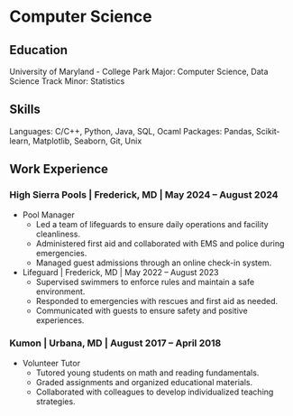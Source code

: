 # Computer Science

## Education
University of Maryland - College Park
Major: Computer Science, Data Science Track
Minor: Statistics

## Skills
Languages: C/C++, Python, Java, SQL, Ocaml
Packages: Pandas, Scikit-learn, Matplotlib, Seaborn, Git, Unix

## Work Experience
### High Sierra Pools  |  Frederick, MD  |  May 2024 – August 2024
+ Pool Manager								                                
  - Led a team of lifeguards to ensure daily operations and facility cleanliness.
  - Administered first aid and collaborated with EMS and police during emergencies.
  - Managed guest admissions through an online check-in system.
+ Lifeguard  |  Frederick, MD  |  May 2022 – August 2023
  - Supervised swimmers to enforce rules and maintain a safe environment.
  - Responded to emergencies with rescues and first aid as needed.
  - Communicated with guests to ensure safety and positive experiences.
### Kumon  |  Urbana, MD  |    August 2017 – April 2018
+ Volunteer Tutor							                               
  - Tutored young students on math and reading fundamentals.
  - Graded assignments and organized educational materials.
  - Collaborated with colleagues to develop individualized teaching strategies.
